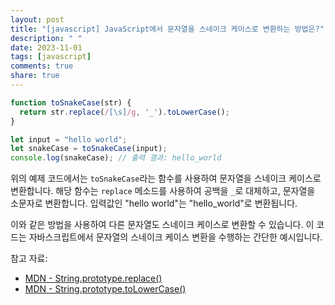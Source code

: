 ```yaml
---
layout: post
title: "[javascript] JavaScript에서 문자열을 스네이크 케이스로 변환하는 방법은?"
description: " "
date: 2023-11-01
tags: [javascript]
comments: true
share: true
---
```


```javascript
function toSnakeCase(str) {
  return str.replace(/[\s]/g, '_').toLowerCase();
}

let input = "hello world";
let snakeCase = toSnakeCase(input);
console.log(snakeCase); // 출력 결과: hello_world
```

위의 예제 코드에서는 `toSnakeCase`라는 함수를 사용하여 문자열을 스네이크 케이스로 변환합니다. 해당 함수는 `replace` 메소드를 사용하여 공백을 `_`로 대체하고, 문자열을 소문자로 변환합니다. 입력값인 "hello world"는 "hello_world"로 변환됩니다.

이와 같은 방법을 사용하여 다른 문자열도 스네이크 케이스로 변환할 수 있습니다. 이 코드는 자바스크립트에서 문자열의 스네이크 케이스 변환을 수행하는 간단한 예시입니다.

참고 자료: 
- [MDN - String.prototype.replace()](https://developer.mozilla.org/en-US/docs/Web/JavaScript/Reference/Global_Objects/String/replace)
- [MDN - String.prototype.toLowerCase()](https://developer.mozilla.org/en-US/docs/Web/JavaScript/Reference/Global_Objects/String/toLowerCase)